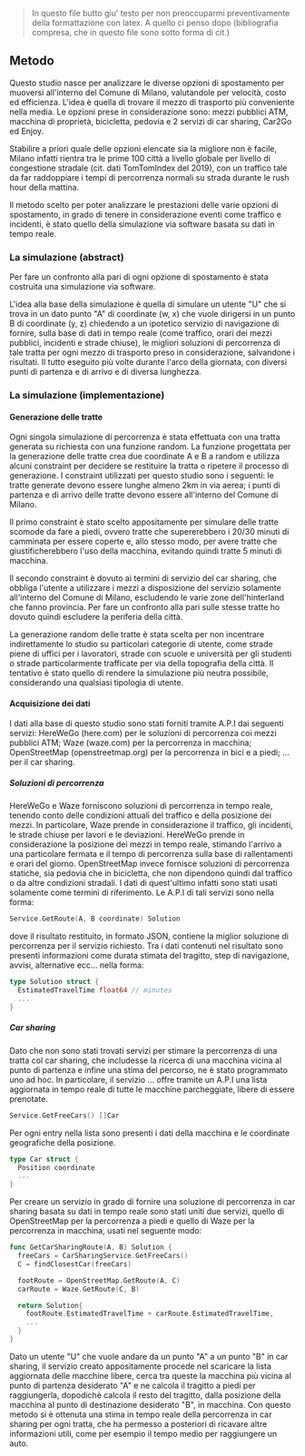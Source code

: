 > In questo file butto giu' testo per non preoccuparmi preventivamente della formattazione con latex. A quello ci penso dopo (bibliografia compresa, che in questo file sono sotto forma di cit.)

## Metodo

Questo studio nasce per analizzare le diverse opzioni di spostamento per muoversi all'interno del Comune di Milano, valutandole per velocità, costo ed efficienza. L'idea è quella di trovare il mezzo di trasporto più conveniente nella media. Le opzioni prese in considerazione sono: mezzi pubblici ATM, macchina di proprietà, bicicletta, pedovia e 2 servizi di car sharing, Car2Go ed Enjoy.

Stabilire a priori quale delle opzioni elencate sia la migliore non è facile, Milano infatti rientra tra le prime 100 città a livello globale per livello di congestione stradale (cit. dati TomTomIndex del 2019), con un traffico tale da far raddoppiare i tempi di percorrenza normali su strada durante le rush hour della mattina.

Il metodo scelto per poter analizzare le prestazioni delle varie opzioni di spostamento, in grado di tenere in considerazione eventi come traffico e incidenti, è stato quello della simulazione via software basata su dati in tempo reale.

### La simulazione (abstract)

Per fare un confronto alla pari di ogni opzione di spostamento è stata costruita una simulazione via software.

L'idea alla base della simulazione è quella di simulare un utente "U" che si trova in un dato punto "A" di coordinate (w, x) che vuole dirigersi in un punto B di coordinate (y, z) chiedendo a un ipotetico servizio di navigazione di fornire, sulla base di dati in tempo reale (come traffico, orari dei mezzi pubblici, incidenti e strade chiuse), le migliori soluzioni di percorrenza di tale tratta per ogni mezzo di trasporto preso in considerazione, salvandone i risultati. Il tutto eseguito più volte durante l'arco della giornata, con diversi punti di partenza e di arrivo e di diversa lunghezza.

### La simulazione (implementazione)

#### Generazione delle tratte

Ogni singola simulazione di percorrenza è stata effettuata con una tratta generata su richiesta con una funzione random. La funzione progettata per la generazione delle tratte crea due coordinate A e B a random e utilizza alcuni constraint per decidere se restituire la tratta o ripetere il processo di generazione. I constraint utilizzati per questo studio sono i seguenti: le tratte generate devono essere lunghe almeno 2km in via aerea; i punti di partenza e di arrivo delle tratte devono essere all'interno del Comune di Milano.

Il primo constraint è stato scelto appositamente per simulare delle tratte scomode da fare a piedi, ovvero tratte che supererebbero i 20/30 minuti di camminata per essere coperte e, allo stesso modo, per avere tratte che giustificherebbero l'uso della macchina, evitando quindi tratte 5 minuti di macchina.

Il secondo constraint è dovuto ai termini di servizio del car sharing, che obbliga l'utente a utilizzare i mezzi a disposizione del servizio solamente all'interno del Comune di Milano, escludendo le varie zone dell'hinterland che fanno provincia. Per fare un confronto alla pari sulle stesse tratte ho dovuto quindi escludere la periferia della città.

La generazione random delle tratte è stata scelta per non incentrare indirettamente lo studio su particolari categorie di utente, come strade piene di uffici per i lavoratori, strade con scuole e università per gli studenti o strade particolarmente trafficate per via della topografia della città. Il tentativo è stato quello di rendere la simulazione più neutra possibile, considerando una qualsiasi tipologia di utente.

#### Acquisizione dei dati

I dati alla base di questo studio sono stati forniti tramite A.P.I dai seguenti servizi: HereWeGo (here.com) per le soluzioni di percorrenza coi mezzi pubblici ATM; Waze (waze.com) per la percorrenza in macchina; OpenStreetMap (openstreetmap.org) per la percorrenza in bici e a piedi; ... per il car sharing.

##### Soluzioni di percorrenza

HereWeGo e Waze forniscono soluzioni di percorrenza in tempo reale, tenendo conto delle condizioni attuali del traffico e della posizione dei mezzi. In particolare, Waze prende in considerazione il traffico, gli incidenti, le strade chiuse per lavori e le deviazioni. HereWeGo prende in considerazione la posizione dei mezzi in tempo reale, stimando l'arrivo a una particolare fermata e il tempo di percorrenza sulla base di rallentamenti e orari del giorno. OpenStreetMap invece fornisce soluzioni di percorrenza statiche, sia pedovia che in bicicletta, che non dipendono quindi dal traffico o da altre condizioni stradali. I dati di quest'ultimo infatti sono stati usati solamente come termini di riferimento. Le A.P.I di tali servizi sono nella forma:

```go
Service.GetRoute(A, B coordinate) Solution
```

dove il risultato restituito, in formato JSON, contiene la miglior soluzione di percorrenza  per il servizio richiesto. Tra i dati contenuti nel risultato sono presenti informazioni come durata stimata del tragitto, step di navigazione, avvisi, alternative ecc... nella forma:

```go
type Solution struct {
  EstimatedTravelTime float64 // minutes
  ...
}
```

##### Car sharing

Dato che non sono stati trovati servizi per stimare la percorrenza di una tratta col car sharing, che includesse la ricerca di una macchina vicina al punto di partenza e infine una stima del percorso, ne è stato programmato uno ad hoc. In particolare, il servizio ... offre tramite un A.P.I una lista aggiornata in tempo reale di tutte le macchine parcheggiate, libere di essere prenotate.

```go
Service.GetFreeCars() []Car
```

Per ogni entry nella lista sono presenti i dati della macchina e le coordinate geografiche della posizione.

```go
type Car struct {
  Position coordinate
  ...
}
```

Per creare un servizio in grado di fornire una soluzione di percorrenza in car sharing basata su dati in tempo reale sono stati uniti due servizi, quello di OpenStreetMap per la percorrenza a piedi e quello di Waze per la percorrenza in macchina, usati nel seguente modo:

```go
func GetCarSharingRoute(A, B) Solution {
  freeCars = CarSharingService.GetFreeCars()
  C = findClosestCar(freeCars)

  footRoute = OpenStreetMap.GetRoute(A, C)
  carRoute = Waze.GetRoute(C, B)

  return Solution{
    footRoute.EstimatedTravelTime + carRoute.EstimatedTravelTime,
    ...
  }
}
```

Dato un utente "U" che vuole andare da un punto "A" a un punto "B" in car sharing, il servizio creato appositamente procede nel scaricare la lista aggiornata delle macchine libere, cerca tra queste la macchina più vicina al punto di partenza desiderato "A" e ne calcola il tragitto a piedi per raggiungerla, dopodichè calcola il resto del tragitto, dalla posizione della macchina al punto di destinazione desiderato "B", in macchina. Con questo metodo si è ottenuta una stima in tempo reale della percorrenza in car sharing per ogni tratta, che ha permesso a posteriori di ricavare altre informazioni utili, come per esempio il tempo medio per raggiungere un auto.
